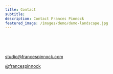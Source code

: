 ```yaml
---
title: Contact
subtitle: 
description: Contact Frances Pinnock
featured_image: /images/demo/demo-landscape.jpg
---
```

<br />
<br />
<br />
 
 

studio@francespinnock.com  

[@francespinnock](https://www.instagram.com/francespinnock/)
<br />  
 




























 






